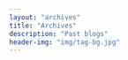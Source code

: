 ```yaml
---
layout: "archives"
title: "Archives"
description: "Past blogs"
header-img: "img/tag-bg.jpg"
---
```

